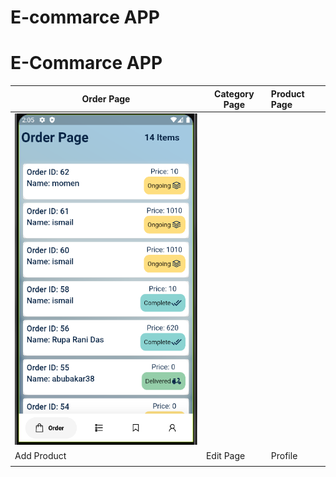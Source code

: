 
# E-commarce APP


# E-Commarce APP






| Order Page | Category Page     | Product Page     |
| --------  | -------  | :------------------------- |
| ![alt text for screen readers](https://github.com/SimantoTareq/Flutter-Practise/blob/main/order_app/read/orderPage.PNG)       |          |                            |
| Add Product | Edit Page     | Profile            |
|            |       |       |

